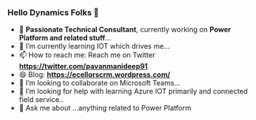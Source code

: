 ### Hello Dynamics Folks 👋

- 🔭 **Passionate Technical Consultant**, currently working on **Power Platform and related stuff**...
- 🌱 I’m currently learning IOT which drives me...
- 📫 How to reach me: Reach me on Twitter **https://twitter.com/pavanmanideep91**
- 😄 Blog: **https://ecellorscrm.wordpress.com/**
- 👯 I’m looking to collaborate on Microsoft Teams...
- 🤔 I’m looking for help with learning Azure IOT primarily and connected field service..
- 💬 Ask me about ...anything related to Power Platform




